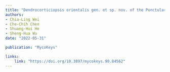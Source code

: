 ```yaml
---
title: "Dendrocorticiopsis orientalis gen. et sp. nov. of the Punctulariaceae (Corticiales, Basidiomycota) revealed by molecular data"
authors:
- Chia-Ling Wei
- Che-Chih Chen
- Shuang-Hui He
- Sheng-Hua Wu
date: "2022-05-31"

publication: "MycoKeys"

links:
    link: "https://doi.org/10.3897/mycokeys.90.84562"
---
```

